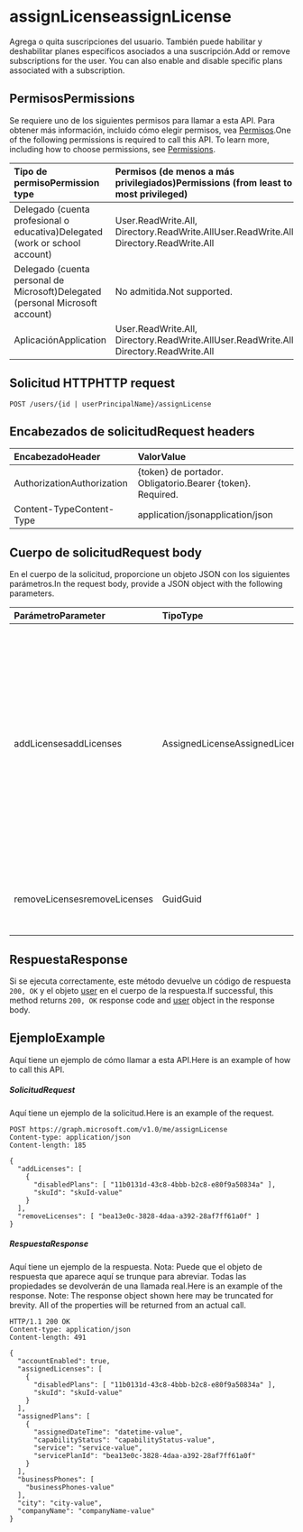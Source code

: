 # <a name="assignlicense"></a><span data-ttu-id="d446d-101">assignLicense</span><span class="sxs-lookup"><span data-stu-id="d446d-101">assignLicense</span></span>
<span data-ttu-id="d446d-p101">Agrega o quita suscripciones del usuario. También puede habilitar y deshabilitar planes específicos asociados a una suscripción.</span><span class="sxs-lookup"><span data-stu-id="d446d-p101">Add or remove subscriptions for the user. You can also enable and disable specific plans associated with a subscription.</span></span>

## <a name="permissions"></a><span data-ttu-id="d446d-104">Permisos</span><span class="sxs-lookup"><span data-stu-id="d446d-104">Permissions</span></span>
<span data-ttu-id="d446d-p102">Se requiere uno de los siguientes permisos para llamar a esta API. Para obtener más información, incluido cómo elegir permisos, vea [Permisos](../../../concepts/permissions_reference.md).</span><span class="sxs-lookup"><span data-stu-id="d446d-p102">One of the following permissions is required to call this API. To learn more, including how to choose permissions, see [Permissions](../../../concepts/permissions_reference.md).</span></span>

|<span data-ttu-id="d446d-107">Tipo de permiso</span><span class="sxs-lookup"><span data-stu-id="d446d-107">Permission type</span></span>      | <span data-ttu-id="d446d-108">Permisos (de menos a más privilegiados)</span><span class="sxs-lookup"><span data-stu-id="d446d-108">Permissions (from least to most privileged)</span></span>              |
|:--------------------|:---------------------------------------------------------|
|<span data-ttu-id="d446d-109">Delegado (cuenta profesional o educativa)</span><span class="sxs-lookup"><span data-stu-id="d446d-109">Delegated (work or school account)</span></span> | <span data-ttu-id="d446d-110">User.ReadWrite.All, Directory.ReadWrite.All</span><span class="sxs-lookup"><span data-stu-id="d446d-110">User.ReadWrite.All, Directory.ReadWrite.All</span></span>    |
|<span data-ttu-id="d446d-111">Delegado (cuenta personal de Microsoft)</span><span class="sxs-lookup"><span data-stu-id="d446d-111">Delegated (personal Microsoft account)</span></span> | <span data-ttu-id="d446d-112">No admitida.</span><span class="sxs-lookup"><span data-stu-id="d446d-112">Not supported.</span></span>    |
|<span data-ttu-id="d446d-113">Aplicación</span><span class="sxs-lookup"><span data-stu-id="d446d-113">Application</span></span> | <span data-ttu-id="d446d-114">User.ReadWrite.All, Directory.ReadWrite.All</span><span class="sxs-lookup"><span data-stu-id="d446d-114">User.ReadWrite.All, Directory.ReadWrite.All</span></span> |

## <a name="http-request"></a><span data-ttu-id="d446d-115">Solicitud HTTP</span><span class="sxs-lookup"><span data-stu-id="d446d-115">HTTP request</span></span>
<!-- { "blockType": "ignored" } -->
```http
POST /users/{id | userPrincipalName}/assignLicense
```
## <a name="request-headers"></a><span data-ttu-id="d446d-116">Encabezados de solicitud</span><span class="sxs-lookup"><span data-stu-id="d446d-116">Request headers</span></span>
| <span data-ttu-id="d446d-117">Encabezado</span><span class="sxs-lookup"><span data-stu-id="d446d-117">Header</span></span>       | <span data-ttu-id="d446d-118">Valor</span><span class="sxs-lookup"><span data-stu-id="d446d-118">Value</span></span> |
|:---------------|:--------|
| <span data-ttu-id="d446d-119">Authorization</span><span class="sxs-lookup"><span data-stu-id="d446d-119">Authorization</span></span>  | <span data-ttu-id="d446d-p103">{token} de portador. Obligatorio.</span><span class="sxs-lookup"><span data-stu-id="d446d-p103">Bearer {token}. Required.</span></span>  |
| <span data-ttu-id="d446d-122">Content-Type</span><span class="sxs-lookup"><span data-stu-id="d446d-122">Content-Type</span></span>  | <span data-ttu-id="d446d-123">application/json</span><span class="sxs-lookup"><span data-stu-id="d446d-123">application/json</span></span>  |

## <a name="request-body"></a><span data-ttu-id="d446d-124">Cuerpo de solicitud</span><span class="sxs-lookup"><span data-stu-id="d446d-124">Request body</span></span>
<span data-ttu-id="d446d-125">En el cuerpo de la solicitud, proporcione un objeto JSON con los siguientes parámetros.</span><span class="sxs-lookup"><span data-stu-id="d446d-125">In the request body, provide a JSON object with the following parameters.</span></span>

| <span data-ttu-id="d446d-126">Parámetro</span><span class="sxs-lookup"><span data-stu-id="d446d-126">Parameter</span></span>    | <span data-ttu-id="d446d-127">Tipo</span><span class="sxs-lookup"><span data-stu-id="d446d-127">Type</span></span>   |<span data-ttu-id="d446d-128">Descripción</span><span class="sxs-lookup"><span data-stu-id="d446d-128">Description</span></span>|
|:---------------|:--------|:----------|
|<span data-ttu-id="d446d-129">addLicenses</span><span class="sxs-lookup"><span data-stu-id="d446d-129">addLicenses</span></span>|<span data-ttu-id="d446d-130">AssignedLicense</span><span class="sxs-lookup"><span data-stu-id="d446d-130">AssignedLicense</span></span>|<span data-ttu-id="d446d-p104">Colección de objetos [assignedLicense](../resources/assignedlicense.md) que especifican las licencias que se van a agregar. Puede deshabilitar planes asociados a una licencia estableciendo la propiedad **disabledPlans** en un objeto [assignedLicense](../resources/assignedlicense.md).</span><span class="sxs-lookup"><span data-stu-id="d446d-p104">A collection of [assignedLicense](../resources/assignedlicense.md) objects that specify the licenses to add. You can disable plans associated with a license by setting the **disabledPlans** property on an [assignedLicense](../resources/assignedlicense.md) object.</span></span>|
|<span data-ttu-id="d446d-133">removeLicenses</span><span class="sxs-lookup"><span data-stu-id="d446d-133">removeLicenses</span></span>|<span data-ttu-id="d446d-134">Guid</span><span class="sxs-lookup"><span data-stu-id="d446d-134">Guid</span></span>|<span data-ttu-id="d446d-135">Colección de GUID que identifican las licencias que se van a quitar.</span><span class="sxs-lookup"><span data-stu-id="d446d-135">A collection of GUIDs that identify the licenses to remove.</span></span>|

## <a name="response"></a><span data-ttu-id="d446d-136">Respuesta</span><span class="sxs-lookup"><span data-stu-id="d446d-136">Response</span></span>

<span data-ttu-id="d446d-137">Si se ejecuta correctamente, este método devuelve un código de respuesta `200, OK` y el objeto [user](../resources/user.md) en el cuerpo de la respuesta.</span><span class="sxs-lookup"><span data-stu-id="d446d-137">If successful, this method returns `200, OK` response code and [user](../resources/user.md) object in the response body.</span></span>

## <a name="example"></a><span data-ttu-id="d446d-138">Ejemplo</span><span class="sxs-lookup"><span data-stu-id="d446d-138">Example</span></span>
<span data-ttu-id="d446d-139">Aquí tiene un ejemplo de cómo llamar a esta API.</span><span class="sxs-lookup"><span data-stu-id="d446d-139">Here is an example of how to call this API.</span></span>
##### <a name="request"></a><span data-ttu-id="d446d-140">Solicitud</span><span class="sxs-lookup"><span data-stu-id="d446d-140">Request</span></span>
<span data-ttu-id="d446d-141">Aquí tiene un ejemplo de la solicitud.</span><span class="sxs-lookup"><span data-stu-id="d446d-141">Here is an example of the request.</span></span>
<!-- {
  "blockType": "request",
  "name": "user_assignlicense"
}-->
```http
POST https://graph.microsoft.com/v1.0/me/assignLicense
Content-type: application/json
Content-length: 185

{
  "addLicenses": [
    {
      "disabledPlans": [ "11b0131d-43c8-4bbb-b2c8-e80f9a50834a" ],
      "skuId": "skuId-value"
    }
  ],
  "removeLicenses": [ "bea13e0c-3828-4daa-a392-28af7ff61a0f" ]
}
```

##### <a name="response"></a><span data-ttu-id="d446d-142">Respuesta</span><span class="sxs-lookup"><span data-stu-id="d446d-142">Response</span></span>
<span data-ttu-id="d446d-p105">Aquí tiene un ejemplo de la respuesta. Nota: Puede que el objeto de respuesta que aparece aquí se trunque para abreviar. Todas las propiedades se devolverán de una llamada real.</span><span class="sxs-lookup"><span data-stu-id="d446d-p105">Here is an example of the response. Note: The response object shown here may be truncated for brevity. All of the properties will be returned from an actual call.</span></span>
<!-- {
  "blockType": "response",
  "truncated": true,
  "@odata.type": "microsoft.graph.user"
} -->
```http
HTTP/1.1 200 OK
Content-type: application/json
Content-length: 491

{
  "accountEnabled": true,
  "assignedLicenses": [
    {
      "disabledPlans": [ "11b0131d-43c8-4bbb-b2c8-e80f9a50834a" ],
      "skuId": "skuId-value"
    }
  ],
  "assignedPlans": [
    {
      "assignedDateTime": "datetime-value",
      "capabilityStatus": "capabilityStatus-value",
      "service": "service-value",
      "servicePlanId": "bea13e0c-3828-4daa-a392-28af7ff61a0f"
    }
  ],
  "businessPhones": [
    "businessPhones-value"
  ],
  "city": "city-value",
  "companyName": "companyName-value"
}
```

<!-- uuid: 8fcb5dbc-d5aa-4681-8e31-b001d5168d79
2015-10-25 14:57:30 UTC -->
<!-- {
  "type": "#page.annotation",
  "description": "user: assignLicense",
  "keywords": "",
  "section": "documentation",
  "tocPath": ""
}-->
